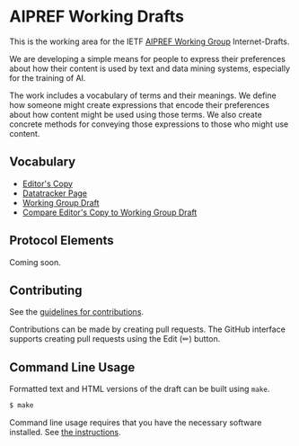 <!-- regenerate: off -->

# AIPREF Working Drafts

This is the working area for the IETF [AIPREF Working Group](https://datatracker.ietf.org/group/aipref/documents/) Internet-Drafts.

We are developing a simple means for people to express their preferences about how their content is used by text and data mining systems, especially for the training of AI.

The work includes a vocabulary of terms and their meanings.  We define how someone might create expressions that encode their preferences about how content might be used using those terms.  We also create concrete methods for conveying those expressions to those who might use content.

## Vocabulary

* [Editor's Copy](https://ietf-wg-aipref.github.io/drafts/#go.draft-ietf-aipref-vocab.html)
* [Datatracker Page](https://datatracker.ietf.org/doc/draft-ietf-aipref-vocab)
* [Working Group Draft](https://datatracker.ietf.org/doc/html/draft-ietf-aipref-vocab)
* [Compare Editor's Copy to Working Group Draft](https://ietf-wg-aipref.github.io/drafts/#go.draft-ietf-aipref-vocab.diff)

## Protocol Elements

Coming soon.


## Contributing

See the
[guidelines for contributions](https://github.com/ietf-wg-aipref/drafts/blob/main/CONTRIBUTING.md).

Contributions can be made by creating pull requests.
The GitHub interface supports creating pull requests using the Edit (✏) button.


## Command Line Usage

Formatted text and HTML versions of the draft can be built using `make`.

```sh
$ make
```

Command line usage requires that you have the necessary software installed.  See
[the instructions](https://github.com/martinthomson/i-d-template/blob/main/doc/SETUP.md).

